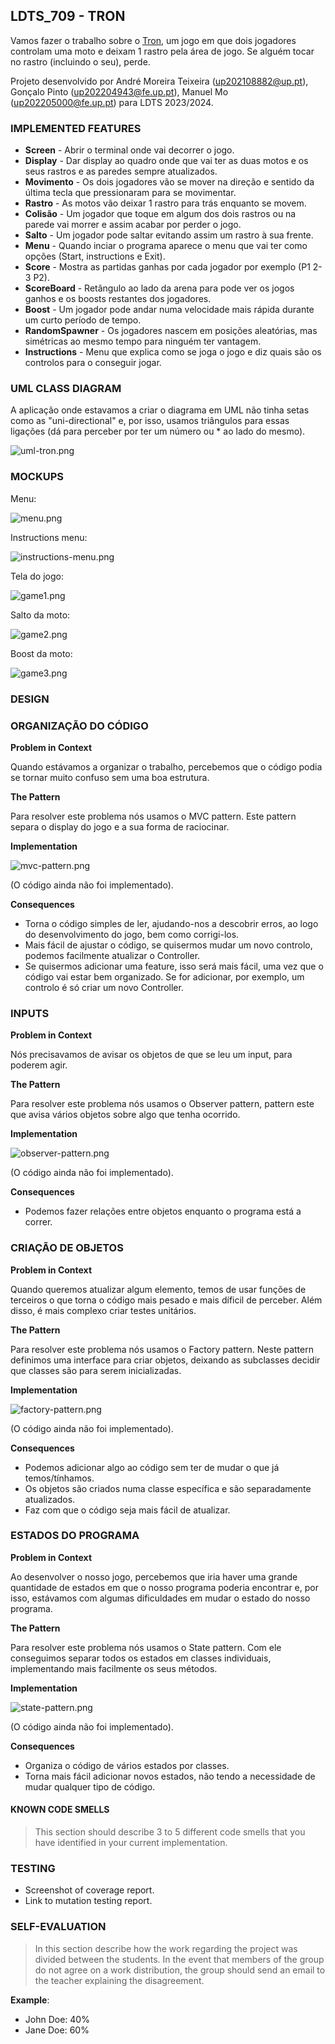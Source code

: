 ## LDTS_709 - TRON

Vamos fazer o trabalho sobre o [Tron](https://en.wikipedia.org/wiki/Tron_(video_game)), um jogo em que dois jogadores controlam uma moto e deixam 1 rastro pela área de jogo. Se alguém tocar no rastro (incluindo o seu), perde.

Projeto desenvolvido por André Moreira Teixeira (up202108882@up.pt), Gonçalo Pinto (up202204943@fe.up.pt), Manuel Mo (up202205000@fe.up.pt) para LDTS 2023/2024.

### IMPLEMENTED FEATURES

- **Screen** - Abrir o terminal onde vai decorrer o jogo.
- **Display** - Dar display ao quadro onde que vai ter as duas motos e os seus rastros e as paredes sempre atualizados.
- **Movimento** - Os dois jogadores vão se mover na direção e sentido da última tecla que pressionaram para se movimentar.
- **Rastro** - As motos vão deixar 1 rastro para trás enquanto se movem.
- **Colisão** - Um jogador que toque em algum dos dois rastros ou na parede vai morrer e assim acabar por perder o jogo.
- **Salto** - Um jogador pode saltar evitando assim um rastro à sua frente.
- **Menu** - Quando inciar o programa aparece o menu que vai ter como opções (Start, instructions e Exit).
- **Score** - Mostra as partidas ganhas por cada jogador por exemplo (P1 2-3 P2).
- **ScoreBoard** - Retângulo ao lado da arena para pode ver os jogos ganhos e os boosts restantes dos jogadores.
- **Boost** - Um jogador pode andar numa velocidade mais rápida durante um curto período de tempo.
- **RandomSpawner** - Os jogadores nascem em posições aleatórias, mas simétricas ao mesmo tempo para ninguém ter vantagem.
- **Instructions** - Menu que explica como se joga o jogo e diz quais são os controlos para o conseguir jogar.

### UML CLASS DIAGRAM

A aplicação onde estavamos a criar o diagrama em UML não tinha setas como as "uni-directional" e, por isso, usamos triângulos para essas ligações (dá para perceber por ter um número ou * ao lado do mesmo).

![uml-tron.png](Images%2Fuml-tron.png)

### MOCKUPS

Menu:

![menu.png](images%2Fmenu.png)

Instructions menu:

![instructions-menu.png](images%2Finstructions-menu.png)

Tela do jogo:

![game1.png](images%2Fgame1.png)

Salto da moto:

![game2.png](images%2Fgame2.png)

Boost da moto:

![game3.png](images%2Fgame3.png)

### DESIGN

### ORGANIZAÇÃO DO CÓDIGO

**Problem in Context**

Quando estávamos a organizar o trabalho, percebemos que o código podia se tornar muito confuso sem uma boa estrutura.

**The Pattern**

Para resolver este problema nós usamos o MVC pattern. Este pattern separa o display do jogo e a sua forma de raciocinar.

**Implementation**

![mvc-pattern.png](images%2Fmvc-pattern.png)

(O código ainda não foi implementado).

**Consequences**

- Torna o código simples de ler, ajudando-nos a descobrir erros, ao logo do desenvolvimento do jogo, bem como corrigi-los.
- Mais fácil de ajustar o código, se quisermos mudar um novo controlo, podemos facilmente atualizar o Controller.
- Se quisermos adicionar uma feature, isso será mais fácil, uma vez que o código vai estar bem organizado. Se for adicionar, por exemplo, um controlo é só criar um novo Controller.

### INPUTS

**Problem in Context**

Nós precisavamos de avisar os objetos de que se leu um input, para poderem agir.

**The Pattern**

Para resolver este problema nós usamos o Observer pattern, pattern este que avisa vários objetos sobre algo que tenha ocorrido.

**Implementation**

![observer-pattern.png](images%2Fobserver-pattern.png)

(O código ainda não foi implementado).

**Consequences**

- Podemos fazer relações entre objetos enquanto o programa está a correr.

### CRIAÇÃO DE OBJETOS

**Problem in Context**

Quando queremos atualizar algum elemento, temos de usar funções de terceiros o que torna o código mais pesado e mais díficil de perceber. Além disso, é mais complexo criar testes unitários.

**The Pattern**

Para resolver este problema nós usamos o Factory pattern. Neste pattern definimos uma interface para criar objetos, deixando as subclasses decidir que classes são para serem inicializadas.

**Implementation**

![factory-pattern.png](images%2Ffactory-pattern.png)

(O código ainda não foi implementado).

**Consequences**

- Podemos adicionar algo ao código sem ter de mudar o que já temos/tínhamos.
- Os objetos são criados numa classe específica e são separadamente atualizados.
- Faz com que o código seja mais fácil de atualizar.

### ESTADOS DO PROGRAMA

**Problem in Context**

Ao desenvolver o nosso jogo, percebemos que iria haver uma grande quantidade de estados em que o nosso programa poderia encontrar e, por isso, estávamos com algumas dificuldades em mudar o estado do nosso programa.

**The Pattern**

Para resolver este problema nós usamos o State pattern. Com ele conseguimos separar todos os estados em classes individuais, implementando mais facilmente os seus métodos.

**Implementation**

![state-pattern.png](images%2Fstate-pattern.png)

(O código ainda não foi implementado).

**Consequences**

- Organiza o código de vários estados por classes.
- Torna mais fácil adicionar novos estados, não tendo a necessidade de mudar qualquer tipo de código.

#### KNOWN CODE SMELLS

> This section should describe 3 to 5 different code smells that you have identified in your current implementation.

### TESTING

- Screenshot of coverage report.
- Link to mutation testing report.

### SELF-EVALUATION

> In this section describe how the work regarding the project was divided between the students. In the event that members of the group do not agree on a work distribution, the group should send an email to the teacher explaining the disagreement.

**Example**:

- John Doe: 40%
- Jane Doe: 60%